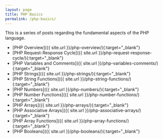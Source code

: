 ```yaml
---
layout: page
title: PHP Basics
permalink: /php-basics/
---
```


This is a series of posts regarding the fundamental aspects of the PHP language.

+ [PHP Overview]({{ site.url }}/php-overview/){:target="_blank"}
+ [PHP Request-Response Cycle]({{ site.url }}/php-request-response-cycle/){:target="_blank"}
+ [PHP Variables and Comments]({{ site.url }}/php-variables-comments/){:target="_blank"}
+ [PHP Strings]({{ site.url }}/php-strings/){:target="_blank"}
+ [PHP String Functions]({{ site.url }}/php-string-functions/){:target="_blank"}
+ [PHP Numbers]({{ site.url }}/php-numbers/){:target="_blank"}
+ [PHP Number Functions]({{ site.url }}/php-number-functions/){:target="_blank"}
+ [PHP Arrays]({{ site.url }}/php-arrays/){:target="_blank"}
+ [PHP Associative Arrays]({{ site.url }}/php-associative-arrays/){:target="_blank"}
+ [PHP Array Functions]({{ site.url }}/php-array-functions/){:target="_blank"}
+ [PHP Booleans]({{ site.url }}/php-booleans/){:target="_blank"}
<!---
+ [PHP Constants and NULL]({{ site.url }}/php-constants-null/){:target="_blank"}
+ [PHP Type Juggling and Type Casting]({{ site.url }}/php-type-juggling-type-casting/){:target="_blank"}
-->
